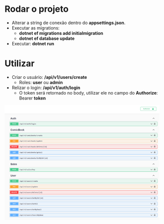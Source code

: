 # Rodar o projeto
- Alterar a string de conexão dentro do **appsettings.json**.
- Executar as migrations: 
	- **dotnet ef migrations add initialmigration** 
	- **dotnet ef database update**
- Executar: **dotnet run**

# Utilizar
- Criar o usuário: **/api/v1/users/create** 
	- Roles: **user** ou **admin**
- Relizar o login: **/api/v1/auth/login**
	- O token será retornado no body, utilizar ele no campo do **Authorize**: Bearer **token**

![](https://github.com/gajalves/LojaQuadrinhosAPI/blob/main/swagger.png)
